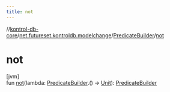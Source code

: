 ```yaml
---
title: not
---
```

//[kontrol-db-core](../../../index.html)/[net.futureset.kontroldb.modelchange](../index.html)/[PredicateBuilder](index.html)/[not](not.html)



# not



[jvm]\
fun [not](not.html)(lambda: [PredicateBuilder](index.html).() -&gt; [Unit](https://kotlinlang.org/api/latest/jvm/stdlib/kotlin/-unit/index.html)): [PredicateBuilder](index.html)




